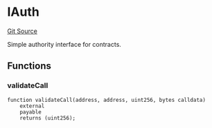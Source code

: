 # IAuth
[Git Source](https://github.com/NaniDAO/accounts/blob/7ac59b02001a809e2cf6d349a24270ca5342f835/src/ownership/Keys.sol)

Simple authority interface for contracts.


## Functions
### validateCall


```solidity
function validateCall(address, address, uint256, bytes calldata)
    external
    payable
    returns (uint256);
```

